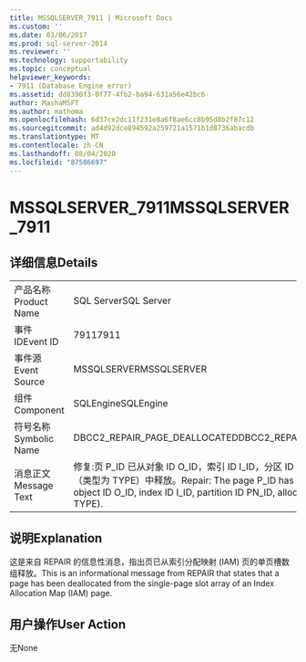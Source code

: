 ```yaml
---
title: MSSQLSERVER_7911 | Microsoft Docs
ms.custom: ''
ms.date: 03/06/2017
ms.prod: sql-server-2014
ms.reviewer: ''
ms.technology: supportability
ms.topic: conceptual
helpviewer_keywords:
- 7911 (Database Engine error)
ms.assetid: dd8390f3-0f77-4fb2-ba94-631a56e42bc6
author: MashaMSFT
ms.author: mathoma
ms.openlocfilehash: 6d37ce2dc11f231e8a6f8ae6cc8b95d8b2f87c12
ms.sourcegitcommit: ad4d92dce894592a259721a1571b1d8736abacdb
ms.translationtype: MT
ms.contentlocale: zh-CN
ms.lasthandoff: 08/04/2020
ms.locfileid: "87586697"
---
```

# <a name="mssqlserver_7911"></a><span data-ttu-id="5c4a4-102">MSSQLSERVER_7911</span><span class="sxs-lookup"><span data-stu-id="5c4a4-102">MSSQLSERVER_7911</span></span>
    
## <a name="details"></a><span data-ttu-id="5c4a4-103">详细信息</span><span class="sxs-lookup"><span data-stu-id="5c4a4-103">Details</span></span>  
  
|||  
|-|-|  
|<span data-ttu-id="5c4a4-104">产品名称</span><span class="sxs-lookup"><span data-stu-id="5c4a4-104">Product Name</span></span>|<span data-ttu-id="5c4a4-105">SQL Server</span><span class="sxs-lookup"><span data-stu-id="5c4a4-105">SQL Server</span></span>|  
|<span data-ttu-id="5c4a4-106">事件 ID</span><span class="sxs-lookup"><span data-stu-id="5c4a4-106">Event ID</span></span>|<span data-ttu-id="5c4a4-107">7911</span><span class="sxs-lookup"><span data-stu-id="5c4a4-107">7911</span></span>|  
|<span data-ttu-id="5c4a4-108">事件源</span><span class="sxs-lookup"><span data-stu-id="5c4a4-108">Event Source</span></span>|<span data-ttu-id="5c4a4-109">MSSQLSERVER</span><span class="sxs-lookup"><span data-stu-id="5c4a4-109">MSSQLSERVER</span></span>|  
|<span data-ttu-id="5c4a4-110">组件</span><span class="sxs-lookup"><span data-stu-id="5c4a4-110">Component</span></span>|<span data-ttu-id="5c4a4-111">SQLEngine</span><span class="sxs-lookup"><span data-stu-id="5c4a4-111">SQLEngine</span></span>|  
|<span data-ttu-id="5c4a4-112">符号名称</span><span class="sxs-lookup"><span data-stu-id="5c4a4-112">Symbolic Name</span></span>|<span data-ttu-id="5c4a4-113">DBCC2_REPAIR_PAGE_DEALLOCATED</span><span class="sxs-lookup"><span data-stu-id="5c4a4-113">DBCC2_REPAIR_PAGE_DEALLOCATED</span></span>|  
|<span data-ttu-id="5c4a4-114">消息正文</span><span class="sxs-lookup"><span data-stu-id="5c4a4-114">Message Text</span></span>|<span data-ttu-id="5c4a4-115">修复:页 P_ID 已从对象 ID O_ID，索引 ID I_ID，分区 ID PN_ID，分配单元 ID A_ID（类型为 TYPE）中释放。</span><span class="sxs-lookup"><span data-stu-id="5c4a4-115">Repair: The page P_ID has been deallocated from object ID O_ID, index ID I_ID, partition ID PN_ID, alloc unit ID A_ID (type TYPE).</span></span>|  
  
## <a name="explanation"></a><span data-ttu-id="5c4a4-116">说明</span><span class="sxs-lookup"><span data-stu-id="5c4a4-116">Explanation</span></span>  
 <span data-ttu-id="5c4a4-117">这是来自 REPAIR 的信息性消息，指出页已从索引分配映射 (IAM) 页的单页槽数组释放。</span><span class="sxs-lookup"><span data-stu-id="5c4a4-117">This is an informational message from REPAIR that states that a page has been deallocated from the single-page slot array of an Index Allocation Map (IAM) page.</span></span>  
  
## <a name="user-action"></a><span data-ttu-id="5c4a4-118">用户操作</span><span class="sxs-lookup"><span data-stu-id="5c4a4-118">User Action</span></span>  
 <span data-ttu-id="5c4a4-119">无</span><span class="sxs-lookup"><span data-stu-id="5c4a4-119">None</span></span>  
  
  
